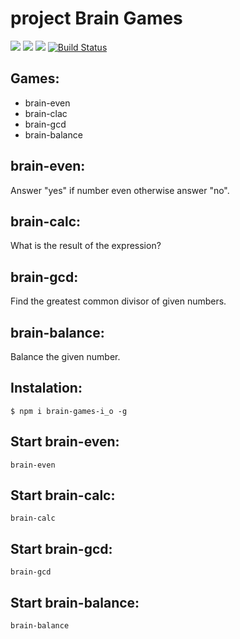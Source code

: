 # project Brain Games
<a href="https://codeclimate.com/github/i-obr/project-lvl1-s98"><img src="https://codeclimate.com/github/i-obr/project-lvl1-s98/badges/gpa.svg" /></a>
<a href="https://codeclimate.com/github/i-obr/project-lvl1-s98/coverage"><img src="https://codeclimate.com/github/i-obr/project-lvl1-s98/badges/coverage.svg" /></a>
<a href="https://codeclimate.com/github/i-obr/project-lvl1-s98"><img src="https://codeclimate.com/github/i-obr/project-lvl1-s98/badges/issue_count.svg" /></a>
[![Build Status](https://travis-ci.org/i-obr/project-lvl1-s98.svg?branch=master)](https://travis-ci.org/i-obr/project-lvl1-s98)

## Games:
  - brain-even
  - brain-clac
  - brain-gcd
  - brain-balance

## brain-even:
Answer "yes" if number even otherwise answer "no".

## brain-calc:
What is the result of the expression?

## brain-gcd:
Find the greatest common divisor of given numbers.

## brain-balance:
Balance the given number.


## Instalation:

``` $ npm i brain-games-i_o -g ```

## Start brain-even:
``` brain-even ```

## Start brain-calc:
``` brain-calc ```

## Start brain-gcd:
``` brain-gcd ```

## Start brain-balance:
``` brain-balance ```

